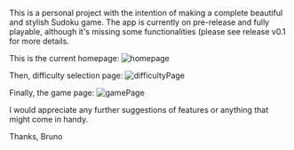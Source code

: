 This is a personal project with the intention of making a complete beautiful and stylish Sudoku game. 
The app is currently on pre-release and fully playable, although it's missing some functionalities (please see release v0.1 for more details.

This is the current homepage:
![homepage](https://github.com/user-attachments/assets/bcd54af3-65af-4fb2-9a42-c03f992926e2)



Then, difficulty selection page:
![difficultyPage](https://github.com/user-attachments/assets/473bd77b-e947-4138-add5-0bf7cbc6afdb)




Finally, the game page:
![gamePage](https://github.com/user-attachments/assets/8080faac-1cda-480e-a577-8ad94856bf75)

I would appreciate any further suggestions of features or anything that might come in handy.

Thanks,
Bruno
